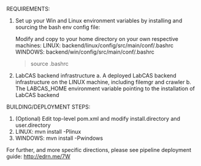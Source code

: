 REQUIREMENTS:
1. Set up your Win and Linux environment variables by installing and sourcing the bash env config file: 

   Modify and copy to your home directory on your own respective machines:
   LINUX: backend/linux/config/src/main/conf/.bashrc 
   WINDOWS: backend/win/config/src/main/conf/.bashrc 
   
   > source .bashrc
   
2. LabCAS backend infrastructure
   a. A deployed LabCAS backend infrastructure on the LINUX machine, including filemgr and crawler
   b. The LABCAS_HOME environment variable pointing to the installation of LabCAS backend

BUILDING/DEPLOYMENT STEPS:
 1. (Optional) Edit top-level pom.xml and modify install.directory and user.directory
 2. LINUX: mvn install -Plinux
 3. WINDOWS: mvn install -Pwindows

For further, and more specific directions, please see pipeline deployment guide: http://edrn.me/7W 
